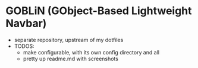 # GOBLiN (GObject-Based Lightweight Navbar)
* separate repository, upstream of my dotfiles
* TODOS:
    * make configurable, with its own config directory and all
    * pretty up readme.md with screenshots
